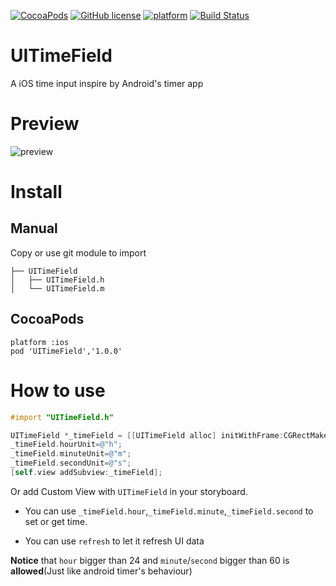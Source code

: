 [![CocoaPods](https://img.shields.io/cocoapods/v/UITimeField.svg)](https://cocoapods.org/?q=UITimeField)
[![GitHub license](https://img.shields.io/github/license/mashape/apistatus.svg)](https://raw.githubusercontent.com/CodeFalling/UITimeField/master/LICENSE)
[![platform](https://img.shields.io/badge/platform-iOS-blue.svg)]()
[![Build Status](https://travis-ci.org/CodeFalling/UITimeField.svg?branch=master)](https://travis-ci.org/CodeFalling/UITimeField)

# UITimeField
A iOS time input inspire by Android's timer app

# Preview

![preview](http://i1.tietuku.com/0f6503feaf19afeb.gif)

# Install

## Manual

Copy or use git module to import 

```
├── UITimeField
│   ├── UITimeField.h
│   └── UITimeField.m
```

## CocoaPods

```
platform :ios
pod 'UITimeField','1.0.0'
```

# How to use

```objective-c
#import "UITimeField.h"
```

```objective-c
UITimeField *_timeField = [[UITimeField alloc] initWithFrame:CGRectMake(20, 20, 260, 160)];
_timeField.hourUnit=@"h";
_timeField.minuteUnit=@"m";
_timeField.secondUnit=@"s";
[self.view addSubview:_timeField];
```

Or add Custom View with `UITimeField` in your storyboard.

- You can use `_timeField.hour`,`_timeField.minute`,`_timeField.second` to set or get time.

- You can use `refresh` to let it refresh UI data

**Notice** that `hour` bigger than 24 and `minute`/`second` bigger than 60 is **allowed**(Just like android timer's behaviour)
